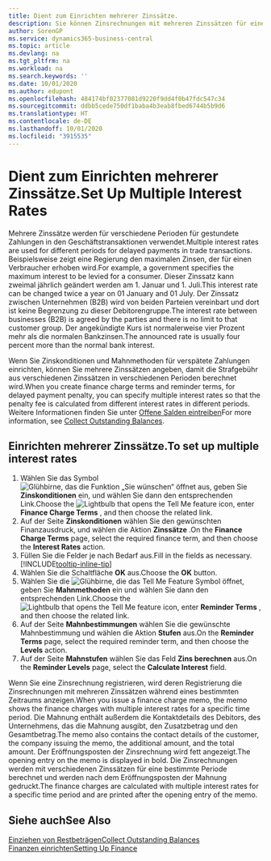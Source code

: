 ```yaml
---
title: Dient zum Einrichten mehrerer Zinssätze.
description: Sie können Zinsrechnungen mit mehreren Zinssätzen für eine bestimmte Periode berechnen. Die Zinsberechnung ist für alle finanziellen Belastungen, nur mit Veränderung des Zinssatzes für eine bestimmte Periode ähnlich.
author: SorenGP
ms.service: dynamics365-business-central
ms.topic: article
ms.devlang: na
ms.tgt_pltfrm: na
ms.workload: na
ms.search.keywords: ''
ms.date: 10/01/2020
ms.author: edupont
ms.openlocfilehash: 484174bf02377081d9220f9dd4f0b47fdc547c34
ms.sourcegitcommit: ddbb5cede750df1baba4b3eab8fbed6744b5b9d6
ms.translationtype: HT
ms.contentlocale: de-DE
ms.lasthandoff: 10/01/2020
ms.locfileid: "3915535"
---
```

# <a name="set-up-multiple-interest-rates"></a><span data-ttu-id="0d329-104">Dient zum Einrichten mehrerer Zinssätze.</span><span class="sxs-lookup"><span data-stu-id="0d329-104">Set Up Multiple Interest Rates</span></span>
<span data-ttu-id="0d329-105">Mehrere Zinssätze werden für verschiedene Perioden für gestundete Zahlungen in den Geschäftstransaktionen verwendet.</span><span class="sxs-lookup"><span data-stu-id="0d329-105">Multiple interest rates are used for different periods for delayed payments in trade transactions.</span></span> <span data-ttu-id="0d329-106">Beispielsweise zeigt eine Regierung den maximalen Zinsen, der für einen Verbraucher erhoben wird.</span><span class="sxs-lookup"><span data-stu-id="0d329-106">For example, a government specifies the maximum interest to be levied for a consumer.</span></span> <span data-ttu-id="0d329-107">Dieser Zinssatz kann zweimal jährlich geändert werden am 1. Januar und 1. Juli.</span><span class="sxs-lookup"><span data-stu-id="0d329-107">This interest rate can be changed twice a year on 01 January and 01 July.</span></span> <span data-ttu-id="0d329-108">Der Zinssatz zwischen Unternehmen (B2B) wird von beiden Parteien vereinbart und dort ist keine Begrenzung zu dieser Debitorengruppe.</span><span class="sxs-lookup"><span data-stu-id="0d329-108">The interest rate between businesses (B2B) is agreed by the parties and there is no limit to that customer group.</span></span> <span data-ttu-id="0d329-109">Der angekündigte Kurs ist normalerweise vier Prozent mehr als die normalen Bankzinsen.</span><span class="sxs-lookup"><span data-stu-id="0d329-109">The announced rate is usually four percent more than the normal bank interest.</span></span>

<span data-ttu-id="0d329-110">Wenn Sie Zinskonditionen und Mahnmethoden für verspätete Zahlungen einrichten, können Sie mehrere Zinssätzen angeben, damit die Strafgebühr aus verschiedenen Zinssätzen in verschiedenen Perioden berechnet wird.</span><span class="sxs-lookup"><span data-stu-id="0d329-110">When you create finance charge terms and reminder terms, for delayed payment penalty, you can specify multiple interest rates so that the penalty fee is calculated from different interest rates in different periods.</span></span> <span data-ttu-id="0d329-111">Weitere Informationen finden Sie unter [Offene Salden eintreiben](receivables-collect-outstanding-balances.md)</span><span class="sxs-lookup"><span data-stu-id="0d329-111">For more information, see [Collect Outstanding Balances](receivables-collect-outstanding-balances.md).</span></span>

## <a name="to-set-up-multiple-interest-rates"></a><span data-ttu-id="0d329-112">Einrichten mehrerer Zinssätze.</span><span class="sxs-lookup"><span data-stu-id="0d329-112">To set up multiple interest rates</span></span>  
1.  <span data-ttu-id="0d329-113">Wählen Sie das Symbol ![Glühbirne, das die Funktion „Sie wünschen“ öffnet](media/ui-search/search_small.png "Was möchten Sie tun?") aus, geben Sie **Zinskonditionen** ein, und wählen Sie dann den entsprechenden Link.</span><span class="sxs-lookup"><span data-stu-id="0d329-113">Choose the ![Lightbulb that opens the Tell Me feature](media/ui-search/search_small.png "Tell me what you want to do") icon, enter **Finance Charge Terms** , and then choose the related link.</span></span>  
2.  <span data-ttu-id="0d329-114">Auf der Seite **Zinskonditionen** wählen Sie den gewünschten Finanzausdruck, und wählen die Aktion **Zinssätze** .</span><span class="sxs-lookup"><span data-stu-id="0d329-114">On the **Finance Charge Terms** page, select the required finance term, and then choose the **Interest Rates** action.</span></span>  
3.  <span data-ttu-id="0d329-115">Füllen Sie die Felder je nach Bedarf aus.</span><span class="sxs-lookup"><span data-stu-id="0d329-115">Fill in the fields as necessary.</span></span> [!INCLUDE[tooltip-inline-tip](includes/tooltip-inline-tip_md.md)]
4.  <span data-ttu-id="0d329-116">Wählen Sie die Schaltfläche **OK** aus.</span><span class="sxs-lookup"><span data-stu-id="0d329-116">Choose the **OK** button.</span></span>  
5.  <span data-ttu-id="0d329-117">Wählen Sie die ![Glühbirne, die das Tell Me Feature](media/ui-search/search_small.png "Was möchten Sie tun?") Symbol öffnet, geben Sie **Mahnmethoden** ein und wählen Sie dann den entsprechenden Link.</span><span class="sxs-lookup"><span data-stu-id="0d329-117">Choose the ![Lightbulb that opens the Tell Me feature](media/ui-search/search_small.png "Tell me what you want to do") icon, enter **Reminder Terms** , and then choose the related link.</span></span>  
6.  <span data-ttu-id="0d329-118">Auf der Seite **Mahnbestimmungen** wählen Sie die gewünschte Mahnbestimmung und wählen die Aktion **Stufen** aus.</span><span class="sxs-lookup"><span data-stu-id="0d329-118">On the **Reminder Terms** page, select the required reminder term, and then choose the **Levels** action.</span></span>  
7.  <span data-ttu-id="0d329-119">Auf der Seite **Mahnstufen** wählen Sie das Feld **Zins berechnen** aus.</span><span class="sxs-lookup"><span data-stu-id="0d329-119">On the **Reminder Levels** page, select the **Calculate Interest** field.</span></span>  

<span data-ttu-id="0d329-120">Wenn Sie eine Zinsrechnung registrieren, wird deren Registrierung die Zinsrechnungen mit mehreren Zinssätzen während eines bestimmten Zeitraums anzeigen.</span><span class="sxs-lookup"><span data-stu-id="0d329-120">When you issue a finance charge memo, the memo shows the finance charges with multiple interest rates for a specific time period.</span></span> <span data-ttu-id="0d329-121">Die Mahnung enthält außerdem die Kontaktdetails des Debitors, des Unternehmens, das die Mahnung ausgibt, den Zusatzbetrag und den Gesamtbetrag.</span><span class="sxs-lookup"><span data-stu-id="0d329-121">The memo also contains the contact details of the customer, the company issuing the memo, the additional amount, and the total amount.</span></span> <span data-ttu-id="0d329-122">Der Eröffnungsposten der Zinsrechnung wird fett angezeigt.</span><span class="sxs-lookup"><span data-stu-id="0d329-122">The opening entry on the memo is displayed in bold.</span></span> <span data-ttu-id="0d329-123">Die Zinsrechnungen werden mit verschiedenen Zinssätzen für eine bestimmte Periode berechnet und werden nach dem Eröffnungsposten der Mahnung gedruckt.</span><span class="sxs-lookup"><span data-stu-id="0d329-123">The finance charges are calculated with multiple interest rates for a specific time period and are printed after the opening entry of the memo.</span></span>  

## <a name="see-also"></a><span data-ttu-id="0d329-124">Siehe auch</span><span class="sxs-lookup"><span data-stu-id="0d329-124">See Also</span></span>  
[<span data-ttu-id="0d329-125">Einziehen von Restbeträgen</span><span class="sxs-lookup"><span data-stu-id="0d329-125">Collect Outstanding Balances</span></span>](receivables-collect-outstanding-balances.md)  
[<span data-ttu-id="0d329-126">Finanzen einrichten</span><span class="sxs-lookup"><span data-stu-id="0d329-126">Setting Up Finance</span></span>](finance-setup-finance.md)
